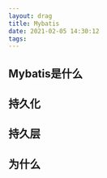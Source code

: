 ```yaml
---
layout: drag
title: Mybatis
date: 2021-02-05 14:30:12
tags:
---
```


## Mybatis是什么



## 持久化



## 持久层



## 为什么

